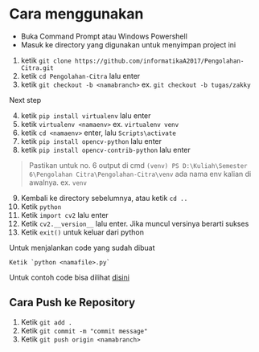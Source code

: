 # Cara menggunakan

- Buka Command Prompt atau Windows Powershell
- Masuk ke directory yang digunakan untuk menyimpan project ini

1. ketik `git clone https://github.com/informatikaA2017/Pengolahan-Citra.git`
2. ketik `cd Pengolahan-Citra` lalu enter
3. ketik `git checkout -b <namabranch>` ex. `git checkout -b tugas/zakky`

Next step

4. ketik `pip install virtualenv` lalu enter
5. ketik `virtualenv <namaenv>` ex. `virtualenv venv`
6. ketik `cd <namaenv>` enter, lalu `Scripts\activate`
7. ketik `pip install opencv-python` lalu enter
8. ketik `pip install opencv-contrib-python` lalu enter

> Pastikan untuk no. 6 output di cmd `(venv) PS D:\Kuliah\Semester 6\Pengolahan Citra\Pengolahan-Citra\venv` ada nama env kalian di awalnya. ex. `venv`

9. Kembali ke directory sebelumnya, atau ketik `cd ..`
10. Ketik `python`
11. Ketik `import cv2` lalu enter
12. Ketik `cv2.__version__` lalu enter. Jika muncul versinya berarti sukses
13. Ketik `exit()` untuk keluar dari python


Untuk menjalankan code yang sudah dibuat
```
Ketik `python <namafile>.py`
```

Untuk contoh code bisa dilihat [disini](https://github.com/informatikaA2017/Pengolahan-Citra/blob/master/example.py)

## Cara Push ke Repository

1. Ketik `git add .`
2. Ketik `git commit -m "commit message"`
3. Ketik `git push origin <namabranch>`